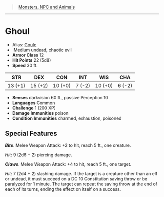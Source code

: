 ﻿> [Monsters, NPC and Animals](srd_monsters.md)

---

# Ghoul

- Alias: [Goule](hd_monsters_goule.md)
-  Medium undead, chaotic evil
- **Armor Class** 12
- **Hit Points** 22 (5d8)
- **Speed** 30 ft.

|STR|DEX|CON|INT|WIS|CHA|
|---|---|---|---|---|---|
|13 (+1)|15 (+2)|10 (+0)| 7 (-2)|10 (+0)| 6 (-2)|

- **Senses** darkvision 60 ft., passive Perception 10
- **Languages** Common
- **Challenge** 1 (200 XP)
- **Damage Immunities** poison
- **Condition Immunities** charmed, exhaustion, poisoned

## Special Features

**_Bite_**. Melee Weapon Attack: +2 to hit, reach 5 ft., one creature.

_Hit_: 9 (2d6 + 2) piercing damage.

**_Claws_**. Melee Weapon Attack: +4 to hit, reach 5 ft., one target.

_Hit_: 7 (2d4 + 2) slashing damage. If the target is a creature other than an elf or undead, it must succeed on a DC 10 Constitution saving throw or be paralyzed for 1 minute. The target can repeat the saving throw at the end of each of its turns, ending the effect on itself on a success.

